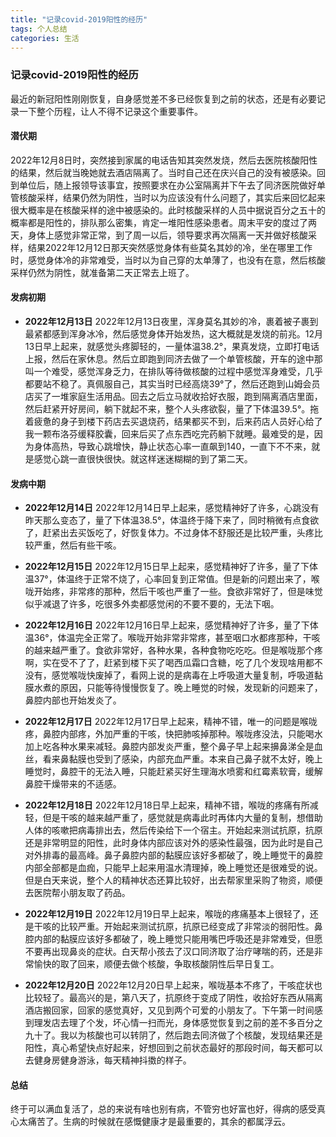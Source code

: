 ```yaml
---
title: "记录covid-2019阳性的经历"
tags: 个人总结
categories: 生活
---
```


### 记录covid-2019阳性的经历
最近的新冠阳性刚刚恢复，自身感觉差不多已经恢复到之前的状态，还是有必要记录一下整个历程，让人不得不记录这个重要事件。
#### 潜伏期
2022年12月8日时，突然接到家属的电话告知其突然发烧，然后去医院核酸阳性的结果，然后就当晚她就去酒店隔离了。当时自己还在庆兴自己的没有被感染。回到单位后，随上报领导该事宜，按照要求在办公室隔离并下午去了同济医院做好单管核酸采样，结果仍然为阴性，当时以为应该没有什么问题了，其实后来回忆起来很大概率是在核酸采样的途中被感染的。此时核酸采样的人员中据说百分之五十的概率都是阳性的，排队那么密集，肯定一堆阳性感染患者。周末平安的度过了两天，身体上感觉非常正常，到了周一以后，领导要求再次隔离一天并做好核酸采样，结果2022年12月12日那天突然感觉身体有些莫名其妙的冷，坐在哪里工作时，感觉身体冷的非常难受，当时以为自己穿的太单薄了，也没有在意，然后核酸采样仍然为阴性，就准备第二天正常去上班了。

#### 发病初期
+ **2022年12月13日**
2022年12月13日夜里，浑身莫名其妙的冷，裹着被子裹到最紧都感到浑身冰冷，然后感觉身体开始发热，这大概就是发烧的前兆。12月13日早上起来，就感觉头疼脚轻的，一量体温38.2°，果真发烧，立即打电话上报，然后在家休息。然后立即跑到同济去做了一个单管核酸，开车的途中那叫一个难受，感觉浑身乏力，在排队等待做核酸的过程中感觉浑身难受，几乎都要站不稳了。真佩服自己，其实当时已经高烧39°了，然后还跑到山姆会员店买了一堆家庭生活用品。回去之后立马就收拾好衣服，跑到隔离酒店里面，然后赶紧开好房间，躺下就起不来，整个人头疼欲裂，量了下体温39.5°。拖着疲惫的身子到楼下药店去买退烧药，结果都买不到，后来药店人员好心给了我一颗布洛芬缓释胶囊，回来后买了点东西吃完药躺下就睡。最难受的是，因为身体高热，导致心跳增快，静止状态心率一直飙到140，一直下不不来，就是感觉心跳一直很快很快。就这样迷迷糊糊的到了第二天。

#### 发病中期
+ **2022年12月14日**
2022年12月14日早上起来，感觉精神好了许多，心跳没有昨天那么变态了，量了下体温38.5°，体温终于降下来了，同时稍微有点食欲了，赶紧出去买饭吃了，好恢复体力。不过身体不舒服还是比较严重，头疼比较严重，然后有些干咳。
+ **2022年12月15日**
2022年12月15日早上起来，感觉精神好了许多，量了下体温37°，体温终于正常不烧了，心率回复到正常值。但是新的问题出来了，喉咙开始疼，非常疼的那种，然后干咳也严重了一些。食欲非常好了，但是味觉似乎减退了许多，吃很多外卖都感觉闲的不要不要的，无法下咽。
+ **2022年12月16日**
2022年12月16日早上起来，感觉精神好了许多，量了下体温36°，体温完全正常了。喉咙开始非常非常疼，甚至咽口水都疼那种，干咳的越来越严重了。食欲非常好，各种水果，各种食物吃吃吃。但是喉咙那个疼啊，实在受不了了，赶紧到楼下买了喝西瓜霜口含糖，吃了几个发现啥用都不没有，感觉喉咙快废掉了，看网上说的是病毒在上呼吸道大量复制，呼吸道黏膜水煮的原因，只能等待慢慢恢复了。晚上睡觉的时候，发现新的问题来了，鼻腔内部也开始发炎了。
+ **2022年12月17日**
2022年12月17日早上起来，精神不错，唯一的问题是喉咙疼，鼻腔内部疼，外加严重的干咳，快把肺咳掉那种。喉咙疼没法，只能喝水加上吃各种水果来减轻。鼻腔内部发炎严重，整个鼻子早上起来擤鼻涕全是血丝，看来鼻黏膜也受到了感染，内部充血严重。本来自己鼻子就不太好，晚上睡觉时，鼻腔干的无法入睡，只能赶紧买好生理海水喷雾和红霉素软膏，缓解鼻腔干燥带来的不适感。
+ **2022年12月18日**
2022年12月18日早上起来，精神不错，喉咙的疼痛有所减轻，但是干咳的越来越严重了，感觉就是病毒此时再体内大量的复制，想借助人体的咳嗽把病毒排出去，然后传染给下一个宿主。开始起来测试抗原，抗原还是非常明显的阳性，此时身体内部应该对外的感染性最强，因为此时是自己对外排毒的最高峰。鼻子鼻腔内部的黏膜应该好多都破了，晚上睡觉干的鼻腔内部全部都是血痂，只能早上起来用温水清理掉，晚上睡觉还是很难受的说。但是白天来说，整个人的精神状态还算比较好，出去帮家里采购了物资，顺便去医院帮小朋友取了药品。

+ **2022年12月19日**
2022年12月19日早上起来，喉咙的疼痛基本上很轻了，还是干咳的比较严重。开始起来测试抗原，抗原已经变成了非常淡的弱阳性。鼻腔内部的黏膜应该好多都破了，晚上睡觉只能用嘴巴呼吸还是非常难受，但愿不要再出现鼻炎的症状。白天帮小孩去了汉口同济取了治疗哮喘的药，还是非常愉快的取了回来，顺便去做个核酸，争取核酸阴性后早日复工。

+ **2022年12月20日**
2022年12月20日早上起来，喉咙基本不疼了，干咳症状也比较轻了。最高兴的是，第八天了，抗原终于变成了阴性，收拾好东西从隔离酒店搬回家，回家的感觉真好，又见到两个可爱的小朋友了。下午第一时间感到理发店去理了个发，坏心情一扫而光，身体感觉恢复到之前的差不多百分之九十了。我以为核酸也可以转阴了，然后跑去同济做了个核酸，发现结果还是阳性，真心希望快点好起来，好想回到之前状态最好的那段时间，每天都可以去健身房健身游泳，每天精神抖擞的样子。

#### 总结
终于可以满血复活了，总的来说有啥也别有病，不管穷也好富也好，得病的感受真心太痛苦了。生病的时候就在感慨健康才是最重要的，其余的都属浮云。